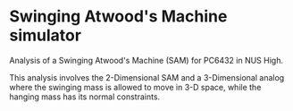 # Swinging Atwood's Machine simulator


Analysis of a Swinging Atwood's Machine (SAM) for PC6432 in NUS High.

This analysis involves the 2-Dimensional SAM and a 3-Dimensional analog where the swinging mass is allowed to move in 3-D space, while the hanging mass has its normal constraints.
